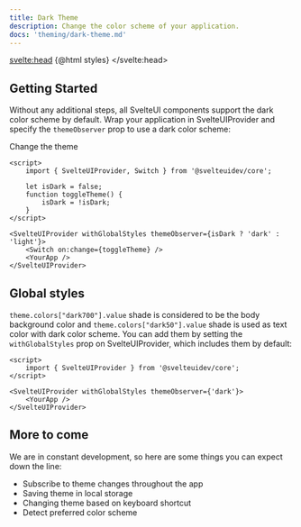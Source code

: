 ```yaml
---
title: Dark Theme
description: Change the color scheme of your application.
docs: 'theming/dark-theme.md'
---
```


<script>
    import { Heading, Preview } from 'components'
    import { SvelteUIProvider, Text, Switch, Stack } from "@svelteuidev/core";
    import { Prism } from "@svelteuidev/prism";

    const styles = `<style id='svelteui-inject-body' type='text/css'>.article>*:nth-child(3){margin-top:15rem!important;}@media(max-width: 800px){.article>*:nth-child(3){margin-top:18rem!important;}}<\/style>`;

    const code = `
    <script>
        import { SvelteUIProvider, Switch } from '@svelteuidev/core';

        let isDark = false;
        function toggleTheme() {
            isDark = !isDark;
        }
    <\/script>

    <SvelteUIProvider withGlobalStyles themeObserver={isDark ? 'dark' : 'light'}>
        <Switch on:change={toggleTheme} />
        <YourApp />
    <\/SvelteUIProvider>
    `

    let isDark = false;
	function toggleTheme() {
		isDark = !isDark;
	}
</script>

<svelte:head>
{@html styles}
</svelte:head>

<Heading />

## Getting Started

Without any additional steps, all SvelteUI components support the dark color scheme by default. Wrap your application in SvelteUIProvider and specify the `themeObserver` prop to use a dark color scheme:

<Preview cols={1} code={code}>
    <SvelteUIProvider withGlobalStyles themeObserver={isDark ? 'dark' : 'light'}>
        <Stack align='center'>
            <Text>Change the theme</Text>
            <Switch on:change={toggleTheme} />
        </Stack>
    </SvelteUIProvider>
</Preview>

```svelte
<script>
	import { SvelteUIProvider, Switch } from '@svelteuidev/core';

	let isDark = false;
	function toggleTheme() {
		isDark = !isDark;
	}
</script>

<SvelteUIProvider withGlobalStyles themeObserver={isDark ? 'dark' : 'light'}>
	<Switch on:change={toggleTheme} />
	<YourApp />
</SvelteUIProvider>
```

## Global styles

`theme.colors["dark700"].value` shade is considered to be the body background color and `theme.colors["dark50"].value` shade is used as text color with dark color scheme. You can add them by setting the `withGlobalStyles` prop on SvelteUIProvider, which includes them by default:

```svelte
<script>
	import { SvelteUIProvider } from '@svelteuidev/core';
</script>

<SvelteUIProvider withGlobalStyles themeObserver={'dark'}>
	<YourApp />
</SvelteUIProvider>
```

## More to come

We are in constant development, so here are some things you can expect down the line:

- Subscribe to theme changes throughout the app
- Saving theme in local storage
- Changing theme based on keyboard shortcut
- Detect preferred color scheme
